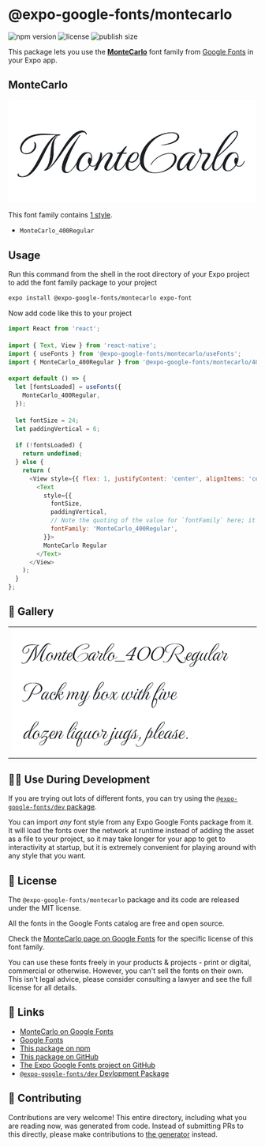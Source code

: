 # @expo-google-fonts/montecarlo

![npm version](https://flat.badgen.net/npm/v/@expo-google-fonts/montecarlo)
![license](https://flat.badgen.net/github/license/expo/google-fonts)
![publish size](https://flat.badgen.net/packagephobia/install/@expo-google-fonts/montecarlo)

This package lets you use the [**MonteCarlo**](https://fonts.google.com/specimen/MonteCarlo) font family from [Google Fonts](https://fonts.google.com/) in your Expo app.

## MonteCarlo

![MonteCarlo](./font-family.png)

This font family contains [1 style](#-gallery).

- `MonteCarlo_400Regular`

## Usage

Run this command from the shell in the root directory of your Expo project to add the font family package to your project
```sh
expo install @expo-google-fonts/montecarlo expo-font
```

Now add code like this to your project
```js
import React from 'react';

import { Text, View } from 'react-native';
import { useFonts } from '@expo-google-fonts/montecarlo/useFonts';
import { MonteCarlo_400Regular } from '@expo-google-fonts/montecarlo/400Regular';

export default () => {
  let [fontsLoaded] = useFonts({
    MonteCarlo_400Regular,
  });

  let fontSize = 24;
  let paddingVertical = 6;

  if (!fontsLoaded) {
    return undefined;
  } else {
    return (
      <View style={{ flex: 1, justifyContent: 'center', alignItems: 'center' }}>
        <Text
          style={{
            fontSize,
            paddingVertical,
            // Note the quoting of the value for `fontFamily` here; it expects a string!
            fontFamily: 'MonteCarlo_400Regular',
          }}>
          MonteCarlo Regular
        </Text>
      </View>
    );
  }
};

```

## 🔡 Gallery


||||
|-|-|-|
|![MonteCarlo_400Regular](.//400Regular/MonteCarlo_400Regular.ttf.png)||||


## 👩‍💻 Use During Development

If you are trying out lots of different fonts, you can try using the [`@expo-google-fonts/dev` package](https://github.com/expo/google-fonts/tree/master/font-packages/dev#readme).

You can import *any* font style from any Expo Google Fonts package from it. It will load the fonts
over the network at runtime instead of adding the asset as a file to your project, so it may take longer
for your app to get to interactivity at startup, but it is extremely convenient
for playing around with any style that you want.

## 📖 License

The `@expo-google-fonts/montecarlo` package and its code are released under the MIT license.

All the fonts in the Google Fonts catalog are free and open source.

Check the [MonteCarlo page on Google Fonts](https://fonts.google.com/specimen/MonteCarlo) for the specific license of this font family.

You can use these fonts freely in your products & projects - print or digital, commercial or otherwise. However, you can't sell the fonts on their own. This isn't legal advice, please consider consulting a lawyer and see the full license for all details.

## 🔗 Links

- [MonteCarlo on Google Fonts](https://fonts.google.com/specimen/MonteCarlo)
- [Google Fonts](https://fonts.google.com/)
- [This package on npm](https://www.npmjs.com/package/@expo-google-fonts/montecarlo)
- [This package on GitHub](https://github.com/expo/google-fonts/tree/master/font-packages/montecarlo)
- [The Expo Google Fonts project on GitHub](https://github.com/expo/google-fonts)
- [`@expo-google-fonts/dev` Devlopment Package](https://github.com/expo/google-fonts/tree/master/font-packages/dev)

## 🤝 Contributing

Contributions are very welcome! This entire directory, including what you are reading now, was generated from code. Instead of submitting PRs to this directly, please make contributions to [the generator](https://github.com/expo/google-fonts/tree/master/packages/generator) instead.
